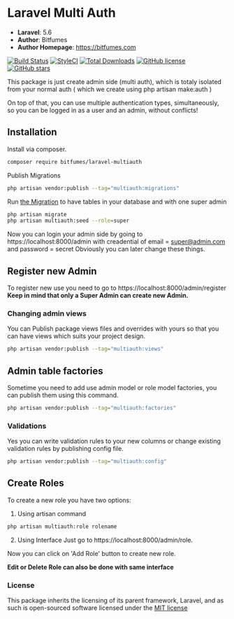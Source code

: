 # Laravel Multi Auth

-   **Laravel**: 5.6
-   **Author**: Bitfumes
-   **Author Homepage**: https://bitfumes.com

[![Build Status](https://travis-ci.org/s-sarthak/laravel-multiauth.svg?branch=master)](https://travis-ci.org/s-sarthak/laravel-multiauth)
[![StyleCI](https://github.styleci.io/repos/143331251/shield?branch=master)](https://github.styleci.io/repos/143331251)
[![Total Downloads](https://poser.pugx.org/bitfumes/laravel-multiauth/downloads)](https://packagist.org/packages/bitfumes/laravel-multiauth)
[![GitHub license](https://img.shields.io/github/license/s-sarthak/laravel-multiauth.svg)](https://github.com/s-sarthak/laravel-multiauth/blob/master/LICENSE.md)
[![GitHub stars](https://img.shields.io/github/stars/s-sarthak/laravel-multiauth.svg)](https://github.com/s-sarthak/laravel-multiauth/stargazers)

This package is just create admin side (multi auth), which is totaly isolated from your normal auth ( which we create using php artisan make:auth )

On top of that, you can use multiple authentication types, simultaneously, so you can be logged
in as a user and an admin, without conflicts!

## Installation

Install via composer.

```bash
composer require bitfumes/laravel-multiauth
```

Publish Migrations
```bash
php artisan vendor:publish --tag="multiauth:migrations"
```

Run [the Migration](https://github.com/s-sarthak/laravel-multiauth/database/migrations/create_permission_tables.php) to have tables in your database and with one super admin
```bash
php artisan migrate
php artisan multiauth:seed --role=super
```

Now you can login your admin side by going to https://localhost:8000/admin with creadential of email = super@admin.com and password = secret
Obviously you can later change these things.

## Register new Admin

To register new use you need to go to https://localhost:8000/admin/register
**Keep in mind that only a Super Admin can create new Admin.**

### Changing admin views
You can Publish package views files and overrides with yours so that you can have views which suits your project design.
```bash
php artisan vendor:publish --tag="multiauth:views"
```

## Admin table factories

Sometime you need to add use admin model or role model factories, you can publish them using this command.
```bash
php artisan vendor:publish --tag="multiauth:factories"
```

### Validations
Yes you can write validation rules to your new columns or change existing validation rules by publishing config file.
```bash
php artisan vendor:publish --tag="multiauth:config"
```

## Create Roles
To create a new role you have two options:
1. Using artisan command
```bash
php artisan multiauth:role rolename
```

2. Using Interface
Just go to https://localhost:8000/admin/role.

Now you can click on 'Add Role' button to create new role.

**Edit or Delete Role can also be done with same interface**

<!-- ### Caveat
Please remember that you need to run php artisan make:auth for having some routes like login or register for normal users, otherwise there may be some error that register route not found.
There is no relation with admin side for make:auth, its just for removing error. -->

### License
This package inherits the licensing of its parent framework, Laravel, and as such is open-sourced
software licensed under the [MIT license](http://opensource.org/licenses/MIT)
